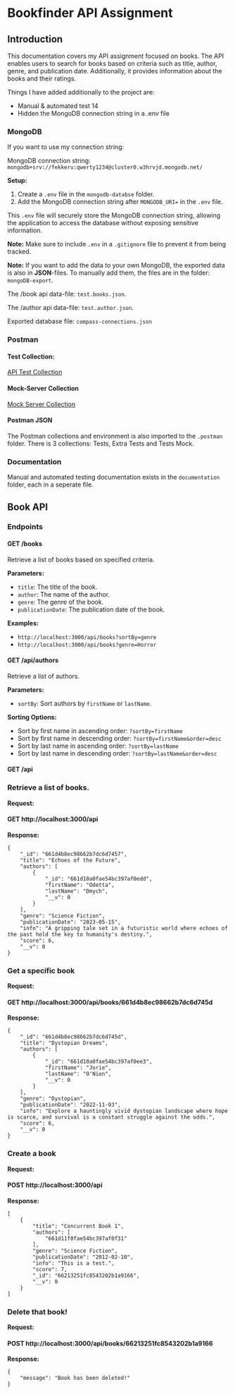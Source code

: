 # Bookfinder API Assignment

## Introduction

This documentation covers my API assignment focused on books. The API enables users to search for books based on criteria such as title, author, genre, and publication date. Additionally, it provides information about the books and their ratings.

Things I have added additionally to the project are:
- Manual & automated test 14
- Hidden the MongoDB connection string in a .env file

### MongoDB

If you want to use my connection string:

MongoDB connection string:
`mongodb+srv://fekkeru:qwerty1234@cluster0.w3hrvjd.mongodb.net/`

**Setup:**
1. Create a `.env` file in the `mongodb-databse` folder.
2. Add the MongoDB connection string after `MONGODB_URI=` in the `.env` file.

This `.env` file will securely store the MongoDB connection string, allowing the application to access the database without exposing sensitive information.

**Note:** Make sure to include `.env` in a `.gitignore` file to prevent it from being tracked.

**Note:** If you want to add the data to your own MongoDB, the exported data is also in **JSON**-files. To manually add them, the files are in the folder: `mongoDB-export`.

The /book api data-file: `test.books.json`.

The /author api data-file: `test.author.json`.

Exported database file:
`compass-connections.json`

### Postman

#### Test Collection:
[API Test Collection](https://www.postman.com/gold-firefly-601719/workspace/api-db-assignment/collection/33841366-2c315312-f88c-4e2e-8a97-c924b542c5b4?action=share&creator=33841366&active-environment=33841366-4dc57239-ce6d-48d5-9728-151255661fb6)

#### Mock-Server Collection
[Mock Server Collection](https://www.postman.com/gold-firefly-601719/workspace/api-db-assignment/collection/33841366-169a9988-7f29-4393-9c16-054b644e28a3?action=share&creator=33841366&active-environment=33841366-4dc57239-ce6d-48d5-9728-151255661fb6)

#### Postman JSON
The Postman collections and environment is also imported to the `.postman` folder. There is 3 collections: Tests, Extra Tests and Tests Mock.

### Documentation

Manual and automated testing documentation exists in the `documentation` folder, each in a seperate file.

## Book API

### Endpoints

#### GET /books

Retrieve a list of books based on specified criteria.

**Parameters:**
- `title`: The title of the book.
- `author`: The name of the author.
- `genre`: The genre of the book.
- `publicationDate`: The publication date of the book.

**Examples:**
- `http://localhost:3000/api/books?sortBy=genre`
- `http://localhost:3000/api/books?genre=Horror`

#### GET /api/authors

Retrieve a list of authors.

**Parameters:**
- `sortBy`: Sort authors by `firstName` or `lastName`.

**Sorting Options:**
- Sort by first name in ascending order: `?sortBy=firstName`
- Sort by first name in descending order: `?sortBy=firstName&order=desc`
- Sort by last name in ascending order: `?sortBy=lastName`
- Sort by last name in descending order: `?sortBy=lastName&order=desc`

#### GET /api

### Retrieve a list of books.

**Request:**

#### GET http://localhost:3000/api

**Response:**
```
{
    "_id": "661d4b8ec98662b7dc6d7457",
    "title": "Echoes of the Future",
    "authors": [
        {
            "_id": "661d10a0fae54bc397af0edd",
            "firstName": "Odetta",
            "lastName": "Dmych",
            "__v": 0
        }
    ],
    "genre": "Science Fiction",
    "publicationDate": "2023-05-15",
    "info": "A gripping tale set in a futuristic world where echoes of the past hold the key to humanity's destiny.",
    "score": 6,
    "__v": 0
}
```
### Get a specific book

**Request:**

#### GET http://localhost:3000/api/books/661d4b8ec98662b7dc6d745d

**Response:**
```
{
    "_id": "661d4b8ec98662b7dc6d745d",
    "title": "Dystopian Dreams",
    "authors": [
        {
            "_id": "661d10a0fae54bc397af0ee3",
            "firstName": "Jorie",
            "lastName": "O'Nion",
            "__v": 0
        }
    ],
    "genre": "Dystopian",
    "publicationDate": "2022-11-03",
    "info": "Explore a hauntingly vivid dystopian landscape where hope is scarce, and survival is a constant struggle against the odds.",
    "score": 6,
    "__v": 0
}
```
### Create a book

**Request:**

#### POST http://localhost:3000/api

**Response:**
```
[
    {
        "title": "Concurrent Book 1",
        "authors": [
            "661d11f0fae54bc397af0f31"
        ],
        "genre": "Science Fiction",
        "publicationDate": "2012-02-10",
        "info": "This is a test.",
        "score": 7,
        "_id": "66213251fc8543202b1a9166",
        "__v": 0
    }
]
```
### Delete that book!

**Request:**

#### POST http://localhost:3000/api/books/66213251fc8543202b1a9166

**Response:**
```
{
    "message": "Book has been deleted!"
}
```
